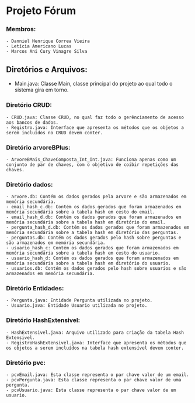 # Projeto Fórum
### Membros:
    - Danniel Henrique Correa Vieira
    - Letícia Americano Lucas
    - Marcos Ani Cury Vinagre Silva
## Diretórios e Arquivos:
- Main.java: Classe Main, classe principal do projeto ao qual todo o sistema gira em torno.
### Diretório CRUD:
    - CRUD.java: Classe CRUD, no qual faz todo o gerênciamento de acesso aos bancos de dados.
    - Registro.java: Interface que apresenta os métodos que os objetos a serem incluídos no CRUD devem conter.
### Diretório arvoreBPlus:
    - ArvoreBMais_ChaveComposta_Int_Int.java: Funciona apenas como um conjunto de par de chaves, com o objetivo de coibir repetições das chaves.
### Diretório dados: 
    - arvore.db: Contém os dados gerados pela arvore e são armazenados em memória secundária.
    - email_hash_c.db: Contém os dados gerados que foram armazenados em memória secundária sobre a tabela hash em cesto do email.
    - email_hash_d.db: Contém os dados gerados que foram armazenados em memória secundária sobre a tabela hash em diretório do email.
    - pergunta_hash_d.db: Contém os dados gerados que foram armazenados em memória secundária sobre a tabela hash em diretório das perguntas.
    - perguntas.db: Contém os dados gerados pelo hash sobre perguntas e são armazenados em memória secundária.
    - usuario_hash_c: Contém os dados gerados que foram armazenados em memória secundária sobre a tabela hash em cesto do usuario.
    - usuario_hash_d: Contém os dados gerados que foram armazenados em memória secundária sobre a tabela hash em diretório do usuario.
    - usuarios.db: Contém os dados gerados pelo hash sobre usuarios e são armazenados em memória secundária.
### Diretório Entidades: 
    - Pergunta.java: Entidade Pergunta utilizada no projeto.
    - Usuario.java: Entidade Usuario utilizada no projeto.
### Diretório HashExtensivel:
    - HashExtensivel.java: Arquivo utilizado para criação da tabela Hash Extensivel.
    - RegistroHashExtensivel.java: Interface que apresenta os métodos que os objetos a serem incluídos na tabela hash extensível devem conter.
### Diretório pvc:
    - pcvEmail.java: Esta classe representa o par chave valor de um email.
    - pcvPergunta.java: Esta classe representa o par chave valor de uma pergunta.
    - pcvUsuario.java: Esta classe representa o par chave valor de um usuario.
